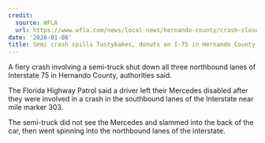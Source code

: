 ```yaml
---
credit:
  source: WFLA
  url: https://www.wfla.com/news/local-news/hernando-county/crash-closes-northbound-i-75-in-hernando-county/
date: '2020-01-08'
title: Semi crash spills Tastykakes, donuts on I-75 in Hernando County
---
```



A fiery crash involving a semi-truck shut down all three northbound lanes of Interstate 75 in Hernando County, authorities said.

The Florida Highway Patrol said a driver left their Mercedes disabled after they were involved in a crash in the southbound lanes of the Interstate near mile marker 303.

The semi-truck did not see the Mercedes and slammed into the back of the car, then went spinning into the northbound lanes of the interstate.